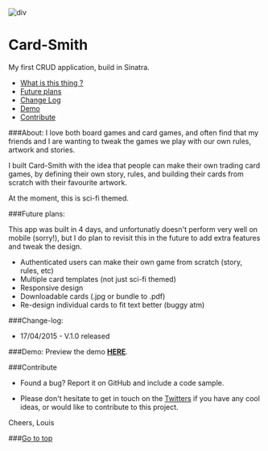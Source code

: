 ![div](http://i.imgur.com/EL5pjAi.png)
<a name="top"></a>
# Card-Smith
My first CRUD application, build in Sinatra.


- [What is this thing ?](#about)
- [Future plans](#future-plans)
- [Change Log](#change-log)
- [Demo](#demo)
- [Contribute](#contribute)

<a name="about"></a>
###About:
I love both board games and card games, and often find that  my friends and I are wanting to tweak the games we play with our own rules, artwork and stories.

I built Card-Smith with the idea that people can make their own trading card games, by defining their own story, rules, and building their cards from scratch with their favourite artwork.

At the moment, this is sci-fi themed.


<a name="future-plans"></a>

###Future plans:

This app was built in 4 days, and unfortunatly doesn't perform very well on mobile (sorry!), but I do plan to revisit this in the future to add extra features and tweak the design.

- Authenticated users can make their own game from scratch (story, rules, etc)
- Multiple card templates (not just sci-fi themed)
- Responsive design
- Downloadable cards (.jpg or bundle to .pdf)
- Re-design individual cards to fit text better (buggy atm)

<a name="change-log"></a>
###Change-log:
- 17/04/2015 - V.1.0 released

###Demo:
<a name="Demo"></a>
 Preview the demo [**HERE**](http://card-smith.herokuapp.com/).

<a name="contribute"></a>

###Contribute

- Found a bug? Report it on GitHub and include a code sample.

- Please don't hesitate to get in touch on the [Twitters](https://twitter.com/louisgmoore) if you have any cool ideas, or would like to contribute to this project.

Cheers, Louis

###[Go to top](#top)
